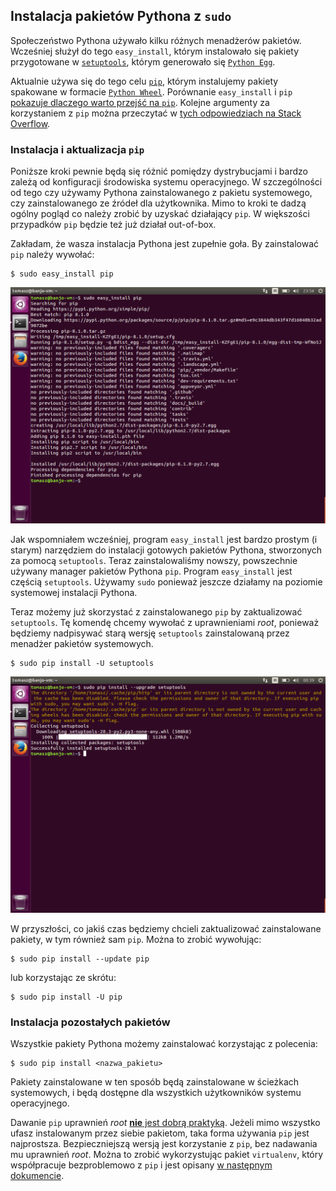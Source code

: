 ## Instalacja pakietów Pythona z `sudo`

Społeczeństwo Pythona używało kilku różnych menadżerów pakietów. Wcześniej służył do tego `easy_install`, którym instalowało się pakiety przygotowane w [`setuptools`](http://pythonhosted.org/setuptools/), którym generowało się [`Python Egg`](http://python-packaging-user-guide.readthedocs.org/en/latest/glossary/#term-egg).

Aktualnie używa się do tego celu [`pip`](https://pip.pypa.io/en/stable/), którym instalujemy pakiety spakowane w formacie [`Python Wheel`](http://pythonwheels.com/). Porównanie `easy_install` i `pip` [pokazuje dlaczego warto przejść na `pip`](http://python-packaging-user-guide.readthedocs.org/en/latest/pip_easy_install/). Kolejne argumenty za korzystaniem z `pip` można przeczytać w [tych odpowiedziach na Stack Overflow](http://stackoverflow.com/a/30408520/355800).


### Instalacja i aktualizacja `pip`

Poniższe kroki pewnie będą się różnić pomiędzy dystrybucjami i bardzo zależą od konfiguracji środowiska systemu operacyjnego. W szczególności od tego czy używamy Pythona zainstalowanego z pakietu systemowego, czy zainstalowanego ze źródeł dla użytkownika. Mimo to kroki te dadzą ogólny pogląd co należy zrobić by uzyskać działający `pip`. W większości przypadków `pip` będzie też już działał out-of-box.

Zakładam, że wasza instalacja Pythona jest zupełnie goła. By zainstalować `pip` należy wywołać:

```text
$ sudo easy_install pip
```
![](../instalacja-pythona/ubuntu-15.10/04.png)

Jak wspomniałem wcześniej, program `easy_install` jest bardzo prostym (i starym) narzędziem do instalacji gotowych pakietów Pythona, stworzonych za pomocą `setuptools`. Teraz zainstalowaliśmy nowszy, powszechnie używany manager pakietów Pythona `pip`. Program `easy_install` jest częścią `setuptools`. Używamy `sudo` ponieważ jeszcze działamy na poziomie systemowej instalacji Pythona.

Teraz możemy już skorzystać z zainstalowanego `pip` by zaktualizować `setuptools`. Tę komendę chcemy wywołać z uprawnieniami _root_, ponieważ będziemy nadpisywać starą wersję `setuptools` zainstalowaną przez menadżer pakietów systemowych.

```text
$ sudo pip install -U setuptools
```
![](../instalacja-pythona/ubuntu-15.10/05.png)

W przyszłości, co jakiś czas będziemy chcieli zaktualizować zainstalowane pakiety, w tym również sam `pip`. Można to zrobić wywołując:

```text
$ sudo pip install --update pip
```

lub korzystając ze skrótu:

```text
$ sudo pip install -U pip
```

### Instalacja pozostałych pakietów

Wszystkie pakiety Pythona możemy zainstalować korzystając z polecenia:

```text
$ sudo pip install <nazwa_pakietu>
```

Pakiety zainstalowane w ten sposób będą zainstalowane w ścieżkach systemowych, i będą dostępne dla wszystkich użytkowników systemu operacyjnego.

Dawanie `pip` uprawnień _root_ [**nie** jest dobrą praktyką](http://stackoverflow.com/a/21056000/355800). Jeżeli mimo wszystko ufasz instalowanym przez siebie pakietom, taka forma używania `pip` jest najprostsza. Bezpieczniejszą wersją jest korzystanie z `pip`, bez nadawania mu uprawnień _root_. Można to zrobić wykorzystując pakiet `virtualenv`, który współpracuje bezproblemowo z `pip` i jest opisany [w następnym dokumencie](z-virtualenv.md).
